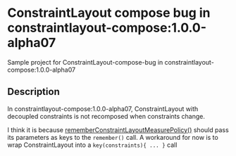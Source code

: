 ConstraintLayout compose bug in constraintlayout-compose:1.0.0-alpha07
============
Sample project for ConstraintLayout-compose-bug in constraintlayout-compose:1.0.0-alpha07

Description
----------
In constraintlayout-compose:1.0.0-alpha07, ConstraintLayout with decoupled constraints is not recomposed when constraints change.

I think it is because [rememberConstraintLayoutMeasurePolicy()](https://cs.android.com/androidx/constraintlayout/+/main:constraintlayout/compose/src/main/java/androidx/constraintlayout/compose/ConstraintLayout.kt;l=100)  should pass its parameters as keys to the `remember()`  call.
A workaround for now is to wrap ConstraintLayout into a `key(constraints){ ... }` call
